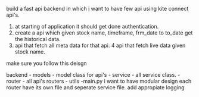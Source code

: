 build a fast api backend in which i want to have few api using kite connect api's. 
1. at starting of application it should get done authentication.
2. create a api which given stock name, timeframe, frm_date to to_date get the historical data. 
3. api that fetch all meta data for that api. 
4 api that fetch live data given stock name.


make sure you follow this deisgn 

backend 
    - models - model class for api's 
    - service - all service class. 
    - router - all api's routers
    - utils
    -main.py
i want to have modular design each router have its own file and seperate service file. add appropiate logging 